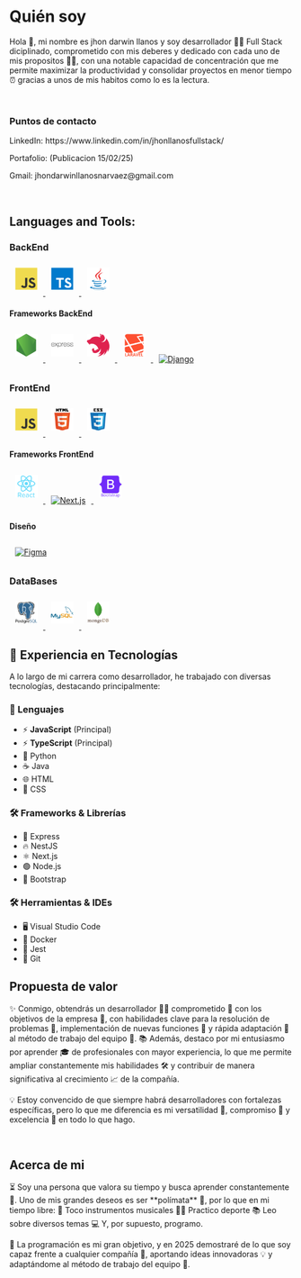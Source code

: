 <h1>Quién soy</h1>
<p>Hola 👋, mi nombre es jhon darwin llanos y soy desarrollador 👨‍💻 Full Stack diciplinado, comprometido con mis deberes y dedicado con cada uno de mis propositos 👨‍🎓, con una notable capacidad de concentración que me permite maximizar la productividad y consolidar proyectos en menor tiempo ⏰ gracias a unos de mis habitos como lo es la lectura.</p>
<br>
<h3>Puntos de contacto</h3>
<p>LinkedIn: https://www.linkedin.com/in/jhonllanosfullstack/</p>
<p>Portafolio: (Publicacion 15/02/25)</p>
<p>Gmail: jhondarwinllanosnarvaez@gmail.com</p>
<br>
<h2 align="left">Languages and Tools:</h2>

<h3 align="left">BackEnd</h3>
<p>
  <a href="https://developer.mozilla.org/en-US/docs/Web/JavaScript" target="_blank" rel="noreferrer">
    <img src="https://raw.githubusercontent.com/devicons/devicon/master/icons/javascript/javascript-original.svg" alt="JavaScript" width="40" height="40" style="margin: 10px;"/>
  </a>
  <a href="https://www.typescriptlang.org/" target="_blank" rel="noreferrer">
    <img src="https://raw.githubusercontent.com/devicons/devicon/master/icons/typescript/typescript-original.svg" alt="TypeScript" width="40" height="40" style="margin: 10px;"/>
  </a>
  <a href="https://www.java.com" target="_blank" rel="noreferrer">
    <img src="https://raw.githubusercontent.com/devicons/devicon/master/icons/java/java-original.svg" alt="Java" width="40" height="40" style="margin: 10px;"/>
  </a>
</p>

<h4>Frameworks BackEnd</h4>
<p>
  <a href="https://nodejs.org" target="_blank" rel="noreferrer">
    <img src="https://raw.githubusercontent.com/devicons/devicon/master/icons/nodejs/nodejs-original.svg" alt="Node.js" width="40" height="40" style="margin: 10px;"/>
  </a>
  <a href="https://expressjs.com" target="_blank" rel="noreferrer">
    <img src="https://raw.githubusercontent.com/devicons/devicon/master/icons/express/express-original-wordmark.svg" alt="Express" width="40" height="40" style="margin: 10px;"/>
  </a>
  <a href="https://nestjs.com/" target="_blank" rel="noreferrer">
    <img src="https://raw.githubusercontent.com/devicons/devicon/master/icons/nestjs/nestjs-plain.svg" alt="NestJS" width="40" height="40" style="margin: 10px;"/>
  </a>
  <a href="https://laravel.com/" target="_blank" rel="noreferrer">
    <img src="https://raw.githubusercontent.com/devicons/devicon/master/icons/laravel/laravel-plain-wordmark.svg" alt="Laravel" width="40" height="40" style="margin: 10px;"/>
  </a>
  <a href="https://www.djangoproject.com/" target="_blank" rel="noreferrer">
    <img src="https://cdn.worldvectorlogo.com/logos/django.svg" alt="Django" width="40" height="40" style="margin: 10px;"/>
  </a>
</p>

<h3 align="left">FrontEnd</h3>
<p>
  <a href="https://developer.mozilla.org/en-US/docs/Web/JavaScript" target="_blank" rel="noreferrer">
    <img src="https://raw.githubusercontent.com/devicons/devicon/master/icons/javascript/javascript-original.svg" alt="JavaScript" width="40" height="40" style="margin: 10px;"/>
  </a>
  <a href="https://www.w3.org/html/" target="_blank" rel="noreferrer">
    <img src="https://raw.githubusercontent.com/devicons/devicon/master/icons/html5/html5-original-wordmark.svg" alt="HTML5" width="40" height="40" style="margin: 10px;"/>
  </a>
  <a href="https://www.w3schools.com/css/" target="_blank" rel="noreferrer">
    <img src="https://raw.githubusercontent.com/devicons/devicon/master/icons/css3/css3-original-wordmark.svg" alt="CSS3" width="40" height="40" style="margin: 10px;"/>
  </a>
</p>

<h4>Frameworks FrontEnd</h4>
<p>
  <a href="https://reactjs.org/" target="_blank" rel="noreferrer">
    <img src="https://raw.githubusercontent.com/devicons/devicon/master/icons/react/react-original-wordmark.svg" alt="React" width="40" height="40" style="margin: 10px;"/>
  </a>
  <a href="https://nextjs.org/" target="_blank" rel="noreferrer">
    <img src="https://cdn.worldvectorlogo.com/logos/nextjs-2.svg" alt="Next.js" width="40" height="40" style="margin: 10px;"/>
  </a>
  <a href="https://getbootstrap.com" target="_blank" rel="noreferrer">
    <img src="https://raw.githubusercontent.com/devicons/devicon/master/icons/bootstrap/bootstrap-plain-wordmark.svg" alt="Bootstrap" width="40" height="40" style="margin: 10px;"/>
  </a>
</p>

<h4>Diseño</h4>
<p>
  <a href="https://www.figma.com/" target="_blank" rel="noreferrer">
    <img src="https://www.vectorlogo.zone/logos/figma/figma-icon.svg" alt="Figma" width="40" height="40" style="margin: 10px;"/>
  </a>
</p>

<h3>DataBases</h3>
<p>
  <a href="https://www.postgresql.org" target="_blank" rel="noreferrer">
    <img src="https://raw.githubusercontent.com/devicons/devicon/master/icons/postgresql/postgresql-original-wordmark.svg" alt="PostgreSQL" width="40" height="40" style="margin: 10px;"/>
  </a>
  <a href="https://www.mysql.com/" target="_blank" rel="noreferrer">
    <img src="https://raw.githubusercontent.com/devicons/devicon/master/icons/mysql/mysql-original-wordmark.svg" alt="MySQL" width="40" height="40" style="margin: 10px;"/>
  </a>
  <a href="https://www.mongodb.com/" target="_blank" rel="noreferrer">
    <img src="https://raw.githubusercontent.com/devicons/devicon/master/icons/mongodb/mongodb-original-wordmark.svg" alt="MongoDB" width="40" height="40" style="margin: 10px;"/>
  </a>
</p>


<h2>🚀 Experiencia en Tecnologías</h2>
<p>A lo largo de mi carrera como desarrollador, he trabajado con diversas tecnologías, destacando principalmente:</p>

<h3>📌 Lenguajes</h3>
<ul>
  <li>⚡ <strong>JavaScript</strong> (Principal)</li>
  <li>⚡ <strong>TypeScript</strong> (Principal)</li>
  <li>🐍 Python</li>
  <li>☕ Java</li>
  <li>🌐 HTML</li>
  <li>🎨 CSS</li>
</ul>

<h3>🛠️ Frameworks & Librerías</h3>
<ul>
  <li>🚀 Express</li>
  <li>🔥 NestJS</li>
  <li>⚛️ Next.js</li>
  <li>🟢 Node.js</li>
  <li>🎨 Bootstrap</li>
</ul>

<h3>🛠️ Herramientas & IDEs</h3>
<ul>
  <li>🖥️ Visual Studio Code</li>
  <li>🐳 Docker</li>
  <li>🧪 Jest</li>
  <li>🔗 Git</li>
</ul>


<h2>Propuesta de valor</h2>
<p>✨ Conmigo, obtendrás un desarrollador 👨‍💻 comprometido 🤝 con los objetivos de la empresa 🏢, con habilidades clave para la resolución de problemas 🧩, implementación de nuevas funciones 🚀 y rápida adaptación 🔄 al método de trabajo del equipo 👥.
📚 Además, destaco por mi entusiasmo por aprender 🎓 de profesionales con mayor experiencia, lo que me permite ampliar constantemente mis habilidades 🛠️ y contribuir de manera significativa al crecimiento 📈 de la compañía.

💡 Estoy convencido de que siempre habrá desarrolladores con fortalezas específicas, pero lo que me diferencia es mi versatilidad 🔄, compromiso 💪 y excelencia 🌟 en todo lo que hago.</p>
</br>

<h2>Acerca de mi</h2>
<p>⏳ Soy una persona que valora su tiempo y busca aprender constantemente 📖. Uno de mis grandes deseos es ser **polímata** 🧠, por lo que en mi tiempo libre:
🎵 Toco instrumentos musicales
🏃‍♂️ Practico deporte
📚 Leo sobre diversos temas
💻 Y, por supuesto, programo.

🚀 La programación es mi gran objetivo, y en 2025 demostraré de lo que soy capaz frente a cualquier compañía 🏢, aportando ideas innovadoras 💡 y adaptándome al método de trabajo del equipo 👥.</p>
